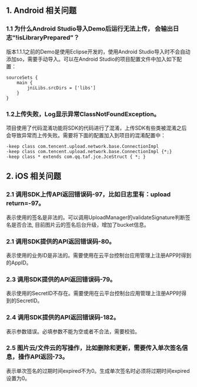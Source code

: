 ## 1. Android 相关问题
### 1.1 为什么Android Studio导入Demo后运行无法上传， 会输出日志“!isLibraryPrepared”？
 版本1.1.1之前的Demo是使用Eclipse开发的，使用Android Studio导入时不会自动添加so，需要手动导入。可以在Android Studio的项目配置文件中加入如下配置：
```
sourceSets {
    main {
        jniLibs.srcDirs = ['libs']
    }
}
```

### 1.2上传失败，Log显示异常ClassNotFoundException。
项目使用了代码混淆功能将SDK的代码进行了混淆，上传SDK有些类被混淆之后会导致异常而上传失败。需要将下面的配置加入到项目的混淆配置中：
```
-keep class com.tencent.upload.network.base.ConnectionImpl
-keep class com.tencent.upload.network.base.ConnectionImpl {*;}
-keep class * extends com.qq.taf.jce.JceStruct { *; }
```
## 2.  iOS 相关问题
### 2.1 调用SDK上传API返回错误码-97，比如日志里有：upload return=-97。
表示使用的签名是非法的。可以调用UploadManager的validateSignature判断签名是否合法, 目前图片云的签名后台升级，增加了bucket信息。
### 2.1 调用SDK提供的API返回错误码-80。
表示使用的业务ID是非法的。需要使用在云平台控制台应用管理上注册APP时得到的AppID。
### 2.3 调用SDK提供的API返回错误码-79。
表示使用的SecretID不存在。需要使用在云平台控制台应用管理上注册APP时得到的SecretID。
### 2.4 调用SDK提供的API返回错误码-182。
 表示参数错误。必填参数不能为空或者不合法，需要校验。
### 2.5 图片云/文件云的写操作，比如删除和更新，需要传入单次签名信息，操作API返回-73。
表示单次签名的过期时间expired不为0。生成单次签名时必须将过期时间expired设置为0。
